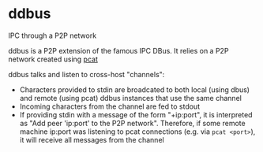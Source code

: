 # ddbus
IPC through a P2P network

ddbus is a P2P extension of the famous IPC DBus. 
It relies on a P2P network created using [pcat](https://github.com/roule-marcel/pcat)

ddbus talks and listen to cross-host "channels":
* Characters provided to stdin are broadcated to both local (using dbus) and remote (using pcat) ddbus instances that use the same channel
* Incoming characters from the channel are fed to stdout
* If providing stdin with a message of the form "+ip:port", it is interpreted as "Add peer 'ip:port' to the P2P network". Therefore, if some remote machine ip:port was listening to pcat connections (e.g. via `pcat <port>`), it will receive all messages from the channel



